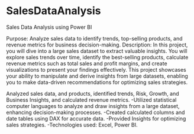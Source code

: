 # SalesDataAnalysis
Sales Data Analysis using Power BI

Purpose: Analyze sales data to identify trends, top-selling products, and revenue metrics for business decision-making. Description: In this project, you will dive into a large sales dataset to extract valuable insights. You will explore sales trends over time, identify the best-selling products, calculate revenue metrics such as total sales and profit margins, and create visualizations to present your findings effectively. This project showcases your ability to manipulate and derive insights from large datasets, enabling you to make data-driven recommendations for optimizing sales strategies.

Analyzed sales data, and products, identified trends, Risk, Growth, and Business Insights, and calculated revenue metrics. -Utilized statistical computer languages to analyze and draw insights from a large dataset, enhancing decision-making processes. -Created calculated columns and date tables using DAX for accurate data. -Provided Insights for optimizing sales strategies. -Technologies used: Excel, Power BI.

